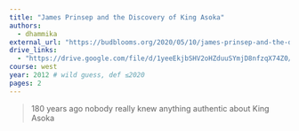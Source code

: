```yaml
---
title: "James Prinsep and the Discovery of King Asoka"
authors:
  - dhammika
external_url: "https://budblooms.org/2020/05/10/james-prinsep-and-the-discovery-of-king-asoka/"
drive_links:
  - "https://drive.google.com/file/d/1yeeEkjbSHV2oHZduuSYmjD8nfzqX74Z0/view?usp=drivesdk"
course: west
year: 2012 # wild guess, def ≤2020
pages: 2
---
```


> 180 years ago nobody really knew anything authentic about King Asoka
